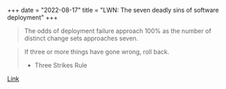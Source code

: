+++
date = "2022-08-17"
title = "LWN: The seven deadly sins of software deployment"
+++

> The odds of deployment failure approach 100% as the number of distinct change sets approaches
> seven.

> If three or more things have gone wrong, roll back.
> - Three Strikes Rule

[Link](https://lwn.net/Articles/562333/)
